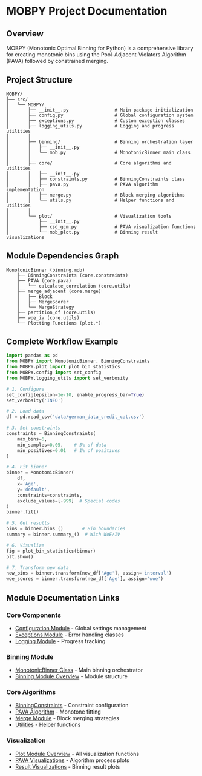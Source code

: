 # MOBPY Project Documentation

## Overview
MOBPY (Monotonic Optimal Binning for Python) is a comprehensive library for creating monotonic bins using the Pool-Adjacent-Violators Algorithm (PAVA) followed by constrained merging.

## Project Structure

```
MOBPY/
├── src/
│   └── MOBPY/
│       ├── __init__.py                 # Main package initialization
│       ├── config.py                   # Global configuration system
│       ├── exceptions.py               # Custom exception classes
│       ├── logging_utils.py            # Logging and progress utilities
│       │
│       ├── binning/                    # Binning orchestration layer
│       │   ├── __init__.py
│       │   └── mob.py                  # MonotonicBinner main class
│       │
│       ├── core/                       # Core algorithms and utilities
│       │   ├── __init__.py
│       │   ├── constraints.py          # BinningConstraints class
│       │   ├── pava.py                 # PAVA algorithm implementation
│       │   ├── merge.py                # Block merging algorithms
│       │   └── utils.py                # Helper functions and utilities
│       │
│       └── plot/                       # Visualization tools
│           ├── __init__.py
│           ├── csd_gcm.py              # PAVA visualization functions
│           └── mob_plot.py             # Binning result visualizations
```

## Module Dependencies Graph

```
MonotonicBinner (binning.mob)
    ├── BinningConstraints (core.constraints)
    ├── PAVA (core.pava)
    │   └── calculate_correlation (core.utils)
    ├── merge_adjacent (core.merge)
    │   ├── Block
    │   ├── MergeScorer
    │   └── MergeStrategy
    ├── partition_df (core.utils)
    ├── woe_iv (core.utils)
    └── Plotting Functions (plot.*)
```

## Complete Workflow Example

```python
import pandas as pd
from MOBPY import MonotonicBinner, BinningConstraints
from MOBPY.plot import plot_bin_statistics
from MOBPY.config import set_config
from MOBPY.logging_utils import set_verbosity

# 1. Configure
set_config(epsilon=1e-10, enable_progress_bar=True)
set_verbosity('INFO')

# 2. Load data
df = pd.read_csv('data/german_data_credit_cat.csv')

# 3. Set constraints
constraints = BinningConstraints(
    max_bins=6,
    min_samples=0.05,    # 5% of data
    min_positives=0.01   # 1% of positives
)

# 4. Fit binner
binner = MonotonicBinner(
    df, 
    x='Age', 
    y='default',
    constraints=constraints,
    exclude_values=[-999]  # Special codes
)
binner.fit()

# 5. Get results
bins = binner.bins_()       # Bin boundaries
summary = binner.summary_()  # With WoE/IV

# 6. Visualize
fig = plot_bin_statistics(binner)
plt.show()

# 7. Transform new data
new_bins = binner.transform(new_df['Age'], assign='interval')
woe_scores = binner.transform(new_df['Age'], assign='woe')
```

## Module Documentation Links

### Core Components
- [Configuration Module](./config.md) - Global settings management
- [Exceptions Module](./exceptions.md) - Error handling classes  
- [Logging Module](./logging_utils.md) - Progress tracking

### Binning Module
- [MonotonicBinner Class](./binning/mob.md) - Main binning orchestrator
- [Binning Module Overview](./binning/init.md) - Module structure

### Core Algorithms
- [BinningConstraints](./core/constraints.md) - Constraint configuration
- [PAVA Algorithm](./core/pava.md) - Monotone fitting
- [Merge Module](./core/merge.md) - Block merging strategies
- [Utilities](./core/utils.md) - Helper functions

### Visualization
- [Plot Module Overview](./plot/init.md) - All visualization functions
- [PAVA Visualizations](./plot/csd_gcm.md) - Algorithm process plots
- [Result Visualizations](./plot/mob_plot/) - Binning result plots